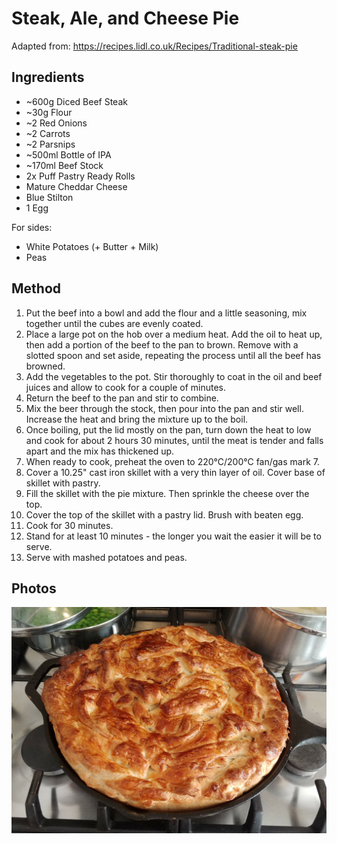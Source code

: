 # Steak, Ale, and Cheese Pie

Adapted from:
https://recipes.lidl.co.uk/Recipes/Traditional-steak-pie

## Ingredients

- ~600g Diced Beef Steak
- ~30g Flour
- ~2 Red Onions
- ~2 Carrots
- ~2 Parsnips
- ~500ml Bottle of IPA
- ~170ml Beef Stock
- 2x Puff Pastry Ready Rolls
- Mature Cheddar Cheese
- Blue Stilton
- 1 Egg

For sides:
- White Potatoes (+ Butter + Milk)
- Peas

## Method

1. Put the beef into a bowl and add the flour and a little seasoning, mix together until the cubes are evenly coated.
2. Place a large pot on the hob over a medium heat. Add the oil to heat up, then add a portion of the beef to the pan to brown. Remove with a slotted spoon and set aside, repeating the process until all the beef has browned.
3. Add the vegetables to the pot. Stir thoroughly to coat in the oil and beef juices and allow to cook for a couple of minutes.
4. Return the beef to the pan and stir to combine.
5. Mix the beer through the stock, then pour into the pan and stir well. Increase the heat and bring the mixture up to the boil.
6. Once boiling, put the lid mostly on the pan, turn down the heat to low and cook for about 2 hours 30 minutes, until the  meat is tender and falls apart and the mix has thickened up.
7. When ready to cook, preheat the oven to 220°C/200°C fan/gas mark 7.
8. Cover a 10.25" cast iron skillet with a very thin layer of oil. Cover base of skillet with pastry.
9. Fill the skillet with the pie mixture. Then sprinkle the cheese over the top.
10. Cover the top of the skillet with a pastry lid. Brush with beaten egg.
11. Cook for 30 minutes.
12. Stand for at least 10 minutes - the longer you wait the easier it will be to serve.
13. Serve with mashed potatoes and peas.

## Photos

![](../images/steak_ale_cheese_pie_1_compressed.jpg)
